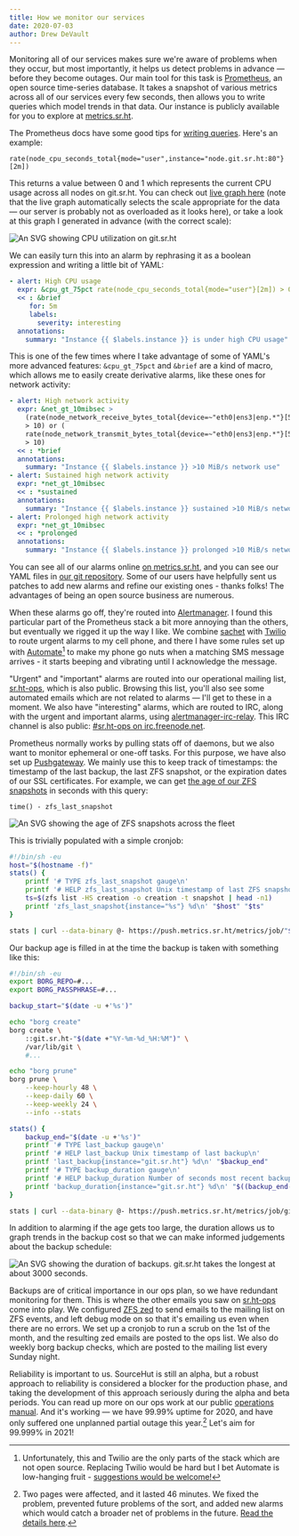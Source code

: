 ```yaml
---
title: How we monitor our services
date: 2020-07-03
author: Drew DeVault
---
```


Monitoring all of our services makes sure we're aware of problems when they
occur, but most importantly, it helps us detect problems in advance &mdash;
before they become outages. Our main tool for this task is [Prometheus][prom],
an open source time-series database. It takes a snapshot of various metrics
across all of our services every few seconds, then allows you to write queries
which model trends in that data. Our instance is publicly available for you to
explore at [metrics.sr.ht](https://metrics.sr.ht).

[prom]: https://prometheus.io

The Prometheus docs have some good tips for [writing queries][queries]. Here's
an example:

[queries]: https://prometheus.io/docs/prometheus/latest/querying/basics/

```
rate(node_cpu_seconds_total{mode="user",instance="node.git.sr.ht:80"}[2m])
```

This returns a value between 0 and 1 which represents the current CPU usage
across all nodes on git.sr.ht. You can check out [live graph here][cpu live]
(note that the live graph automatically selects the scale appropriate for the
data &mdash; our server is probably not as overloaded as it looks here), or
take a look at this graph I generated in advance (with the correct scale):

[cpu live]: https://metrics.sr.ht/graph?g0.range_input=1h&g0.stacked=0&g0.expr=rate(node_cpu_seconds_total%7Bmode%3D%22user%22%2Cinstance%3D%22node.git.sr.ht%3A80%22%7D%5B2m%5D)&g0.tab=0

![An SVG showing CPU utilization on git.sr.ht](https://l.sr.ht/WOLU.svg)

We can easily turn this into an alarm by rephrasing it as a boolean expression
and writing a little bit of YAML:

```yaml
- alert: High CPU usage
  expr: &cpu_gt_75pct rate(node_cpu_seconds_total{mode="user"}[2m]) > 0.75
  << : &brief
     for: 5m
     labels:
       severity: interesting
  annotations:
    summary: "Instance {{ $labels.instance }} is under high CPU usage"
```

This is one of the few times where I take advantage of some of YAML's more
advanced features: `&cpu_gt_75pct` and `&brief` are a kind of macro, which
allows me to easily create derivative alarms, like these ones for network
activity:

```yaml
- alert: High network activity
  expr: &net_gt_10mibsec >
    (rate(node_network_receive_bytes_total{device=~"eth0|ens3|enp.*"}[5m]) / 1024^2
    > 10) or (
    rate(node_network_transmit_bytes_total{device=~"eth0|ens3|enp.*"}[5m]) / 1024^2
    > 10)
  << : *brief
  annotations:
    summary: "Instance {{ $labels.instance }} >10 MiB/s network use"
- alert: Sustained high network activity
  expr: *net_gt_10mibsec
  << : *sustained
  annotations:
    summary: "Instance {{ $labels.instance }} sustained >10 MiB/s network use"
- alert: Prolonged high network activity
  expr: *net_gt_10mibsec
  << : *prolonged
  annotations:
    summary: "Instance {{ $labels.instance }} prolonged >10 MiB/s network use"
```

You can see all of our alarms online [on metrics.sr.ht][alarms], and you can see
our YAML files in [our git repository][git]. Some of our users have helpfully
sent us patches to add new alarms and refine our existing ones - thanks folks!
The advantages of being an open source business are numerous.

[alarms]: https://metrics.sr.ht/alerts
[git]: https://git.sr.ht/~sircmpwn/metrics.sr.ht

When these alarms go off, they're routed into [Alertmanager][am]. I found this
particular part of the Prometheus stack a bit more annoying than the others, but
eventually we rigged it up the way I like. We combine [sachet][sachet] with
[Twilio][twilio] to route urgent alarms to my cell phone, and there I have some
rules set up with [Automate][automate][^1] to make my phone go nuts when a
matching SMS message arrives - it starts beeping and vibrating until I
acknowledge the message.

[am]: https://www.prometheus.io/docs/alerting/latest/alertmanager/
[sachet]: https://github.com/messagebird/sachet
[twilio]: https://www.twilio.com/
[automate]: https://llamalab.com/automate/
[^1]: Unfortunately, this and Twilio are the only parts of the stack which are not open source. Replacing Twilio would be hard but I bet Automate is low-hanging fruit - [suggestions would be welcome!](mailto:sir@cmpwn.com)

"Urgent" and "important" alarms are routed into our operational mailing list,
[sr.ht-ops][sr.ht-ops], which is also public.  Browsing this list, you'll also
see some automated emails which are not related to alarms &mdash; I'll get to
these in a moment. We also have "interesting" alarms, which are routed to IRC,
along with the urgent and important alarms, using
[alertmanager-irc-relay][am-irc-relay]. This IRC channel is also public:
[#sr.ht-ops on irc.freenode.net][#sr.ht-ops].

[sr.ht-ops]: https://lists.sr.ht/~sircmpwn/sr.ht-ops
[am-irc-relay]: https://github.com/google/alertmanager-irc-relay
[#sr.ht-ops]: http://webchat.freenode.net/?channels=%23sr.ht-ops&uio=d4

Prometheus normally works by pulling stats off of daemons, but we also want to
monitor ephemeral or one-off tasks. For this purpose, we have also set up
[Pushgateway][pgway]. We mainly use this to keep track of timestamps: the
timestamp of the last backup, the last ZFS snapshot, or the expiration dates of
our SSL certificates. For example, we can get
[the age of our ZFS snapshots][snapshot age] in seconds with this query:

[pgway]: https://github.com/prometheus/pushgateway
[snapshot age]: https://metrics.sr.ht/graph?g0.range_input=30m&g0.expr=time()%20-%20zfs_last_snapshot&g0.tab=0

```
time() - zfs_last_snapshot
```

![An SVG showing the age of ZFS snapshots across the fleet](https://l.sr.ht/6HPu.svg)

This is trivially populated with a simple cronjob:

```sh
#!/bin/sh -eu
host="$(hostname -f)"
stats() {
	printf '# TYPE zfs_last_snapshot gauge\n'
	printf '# HELP zfs_last_snapshot Unix timestamp of last ZFS snapshot\n'
	ts=$(zfs list -HS creation -o creation -t snapshot | head -n1)
	printf 'zfs_last_snapshot{instance="%s"} %d\n' "$host" "$ts"
}

stats | curl --data-binary @- https://push.metrics.sr.ht/metrics/job/"$host"
```

Our backup age is filled in at the time the backup is taken with something like
this:

```sh
#!/bin/sh -eu
export BORG_REPO=#...
export BORG_PASSPHRASE=#...

backup_start="$(date -u +'%s')"

echo "borg create"
borg create \
	::git.sr.ht-"$(date +"%Y-%m-%d_%H:%M")" \
	/var/lib/git \
	#...

echo "borg prune"
borg prune \
	--keep-hourly 48 \
	--keep-daily 60 \
	--keep-weekly 24 \
	--info --stats

stats() {
	backup_end="$(date -u +'%s')"
	printf '# TYPE last_backup gauge\n'
	printf '# HELP last_backup Unix timestamp of last backup\n'
	printf 'last_backup{instance="git.sr.ht"} %d\n' "$backup_end"
	printf '# TYPE backup_duration gauge\n'
	printf '# HELP backup_duration Number of seconds most recent backup took to complete\n'
	printf 'backup_duration{instance="git.sr.ht"} %d\n' "$((backup_end-backup_start))"
}

stats | curl --data-binary @- https://push.metrics.sr.ht/metrics/job/git.sr.ht
```

In addition to alarming if the age gets too large, the duration allows us to
graph trends in the backup cost so that we can make informed judgements about
the backup schedule:

![An SVG showing the duration of backups. git.sr.ht takes the longest at about 3000 seconds.](https://l.sr.ht/wC9J.svg)

Backups are of critical importance in our ops plan, so we have redundant
monitoring for them. This is where the other emails you saw on
[sr.ht-ops][sr.ht-ops] come into play. We configured [ZFS zed][zed] to send
emails to the mailing list on ZFS events, and left debug mode on so that it's
emailing us even when there are no errors. We set up a cronjob to run a scrub on
the 1st of the month, and the resulting zed emails are posted to the ops list.
We also do weekly borg backup checks, which are posted to the mailing list every
Sunday night.

[zed]: https://zfsonlinux.org/manpages/0.8.0/man8/zed.8.html

Reliability is important to us. SourceHut is still an alpha, but a robust
approach to reliability is considered a blocker for the production phase, and
taking the development of this approach seriously during the alpha and beta
periods. You can read up more on our ops work at our public [operations
manual](https://man.sr.ht/ops/). And it's working &mdash; we have 99.99% uptime
for 2020, and have only suffered one unplanned partial outage this year.[^2]
Let's aim for 99.999% in 2021!

[^2]: Two pages were affected, and it lasted 46 minutes. We fixed the problem, prevented future problems of the sort, and added new alarms which would catch a broader net of problems in the future. [Read the details here](https://status.sr.ht/issues/2020-06-28-unplanned-git.sr.ht-outage/).
